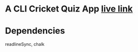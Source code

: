 # A CLI Cricket Quiz App [live link](https://replit.com/@AbhishekPundir2/mark2?embed=true)

# Dependencies
readlineSync, chalk
